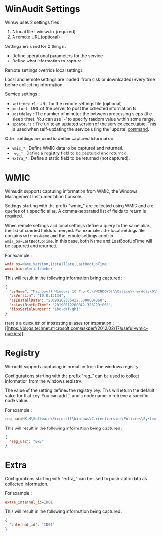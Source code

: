 # WinAudit Settings

Winsw uses 2 settings files : 
1. A local file : winsw.ini (required)
2. A remote URL (optional)

Settings are used for 2 things : 
* Define operational parameters for the service
* Define what information to capture

Remote settings override local settings.

Local and remote settings are loaded (from disk or downloaded) every time before collecting information.

Service settings : 
* `settingsurl` : URL for the remote settings file (optional).
* `posturl` : URL of the server to post the collected information to.
* `postdelay` : The number of minutes the  between processing steps (the sleep time). You can use '-' to specify random value within some range.
* `updateurl` : The url to an updated version of the service executable.  This is used when self-updating the service using the 'update' [command](commands.md).

Other settings are used to define captured information:
* `wmic_*` : Define WMIC data to be captured and returned.
* `reg_*` : Define a registry field to be captured and returned.
* `extra_*` : Define a static field to be returned (not captured).

# WMIC

Winaudit supports capturing information from WMIC, the Windows Management Instrumentation Console.

Settings starting with the prefix "wmic_<alias>" are collected using WMIC and are queries of a specific alias.  A comma-separated list of fields to return is required.

When remote settings and local settings define a query to the same alias, the list of queried fields is merged.  For example : the local settings file contains `wmic_os=Name` and the remote settings contain `wmic_os=LastBootUpTime`.  In this case, both Name and LastBootUpTime will be captured and returned.

For example : 

```ini
wmic_os=Name,Version,InstallDate,LastBootUpTime
wmic_bios=SerialNumber
```

This will result in the following information being captured : 

```json
{
  "osName": "Microsoft Windows 10 Pro|C:\\WINDOWS|\\Device\\Harddisk0\\Partition2",
  "osVersion": "10.0.17134",
  "osInstallDate": "20190102185432.000000+060",
  "osLastBootUpTime": "20190112200842.326929+060",
  "biosSerialNumber": "abc-def-ghi"
}
```

Here's a quick list of interesting aliases for inspiration : [[https://blogs.technet.microsoft.com/askperf/2012/02/17/useful-wmic-queries]]

# Registry

Winaudit supports capturing information from the windows registry.

Configurations starting with the prefix "reg_" can be used to collect information from the windows registry.

The value of the setting defines the registry key.  This will return the default value for that key.  You can add ',' and a node name to retrieve a specific node value.

For example : 

```ini
reg_uac=HKLM\Software\Microsoft\Windows\CurrentVersion\Policies\System,EnableLUA
```

This will result in the following information being captured :

```json
{
  "reg_uac": "0x0"
}
```

# Extra

Configurations starting with "extra_" can be used to push static data as collected information.

For example : 

```ini
extra_internal_id=ID01
```

This will result in the following information being captured :

```json
{
  "internal_id": "ID01"
}
```